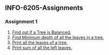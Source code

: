 ## INFO-6205-Assignments

### Assignment 1
1. [Find out if a Tree is Balanced.](./Assignment_01/Problem1.java)
1. [Find Minimum depth of all the leaves in a tree.](./Assignment_01/Problem2.java)
1. [Print all the leaves of a tree.](./Assignment_01/Problem3.java)
1. [Print sum of all the left leaves.](./Assignment_01/Problem4.java)